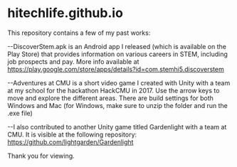 # hitechlife.github.io
This repository contains a few of my past works:

--DiscoverStem.apk is an Android app I released (which is available on the Play Store) that provides information on various careers in STEM, including job prospects and pay. More info available at https://play.google.com/store/apps/details?id=com.stemhi5.discoverstem

--Adventures at CMU is a short video game I created with Unity with a team at my school for the hackathon HackCMU in 2017. Use the arrow keys to move and explore the different areas. There are build settings for both Windows and Mac (for Windows, make sure to unzip the folder and run the .exe file)

--I also contributed to another Unity game titled Gardenlight with a team at CMU. It is visible at the following repository: https://github.com/lightgarden/Gardenlight 

Thank you for viewing.
